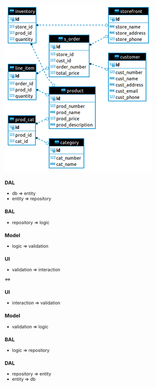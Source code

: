 ![alt text](https://github.com/211004-Reston-NET/Michael_Mason_P0/blob/edge/db_diagram.png?raw=true)

### DAL
- db => entity
- entity => repository

### BAL
- repository => logic

### Model
- logic => validation

### UI
- validation => interaction

<=>

### UI
- interaction => validation

### Model
- validation => logic

### BAL
- logic => repository

### DAL
- repository => entity
- entity => db
